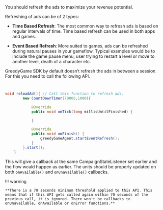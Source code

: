 

You should refresh the ads to maximize your revenue potential.

Refreshing of ads can be of 2 types:

* **Time Based Refresh**: The most common way to refresh ads is based on regular intervals of time. Time based refresh can be used in both apps and games.

* **Event Based Refresh**: More suited to games, ads can be refreshed during natural pauses in your gameflow. Typical examples would be to include the game pause menu, user trying to restart a level or move to another level, death of a character etc. 


GreedyGame SDK by default doesn’t refresh the ads in between a session. For this you need to call the following API.

```java


void reloadAd(){ // Call this function to refresh ads.
        new CountDownTimer(70000,1000){

            @Override
            public void onTick(long millisUntilFinished) {

            }

            @Override
            public void onFinish() {
                greedyGameAgent.startEventRefresh();
            }
        }.start();
    }
```
This will give a callback at the same CampaignStateListener set earlier and the flow would happen as earlier. The units should be properly updated on both `onAvailable()` and `onUnavailable()` callbacks.

!!! warning

    **There is a 70 seconds minimum threshold applied to this API. This means that if this API gets called again within 70 seconds of the previous call, it is ignored. There won't be callbacks to onUnavailable, onAvailable or onError functions.**
